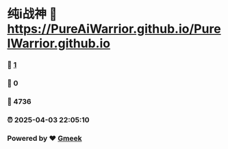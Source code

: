 # 纯i战神 :link: https://PureAiWarrior.github.io/PureIWarrior.github.io 
### :page_facing_up: [1](https://PureAiWarrior.github.io/PureIWarrior.github.io/tag.html) 
### :speech_balloon: 0 
### :hibiscus: 4736 
### :alarm_clock: 2025-04-03 22:05:10 
### Powered by :heart: [Gmeek](https://github.com/Meekdai/Gmeek)
